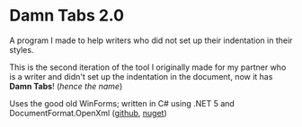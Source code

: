 # Damn Tabs 2.0
A program I made to help writers who did not set up their indentation in their styles.

This is the second iteration of the tool I originally made for my partner who is a writer and didn't set up the indentation in the document, now it has **Damn Tabs**! (*hence the name*)

Uses the good old WinForms; written in C# using .NET 5 and DocumentFormat.OpenXml ([github](https://github.com/OfficeDev/Open-XML-SDK), [nuget](https://www.nuget.org/packages/DocumentFormat.OpenXml/))
